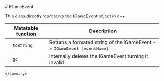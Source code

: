 <type name="IGameEvent" category="classfunc" is="class">
	<summary>
# IGameEvent

This class directly represents the IGameEvent object in c++<br>

| Metatable function | Description |
|-------|------|
| `__tostring` | Returns a formated string of the IGameEvent -> `IGameEvent [eventName]` |
| `__gc` | Internally deletes the IGameEvent turning it invalid |
	</summary>
</type>